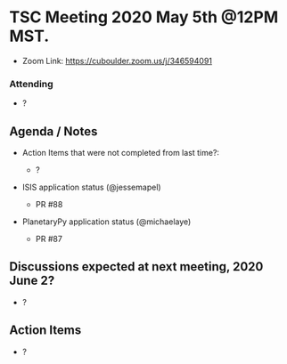 # TSC Meeting 2020 May 5th @12PM MST.
- Zoom Link: https://cuboulder.zoom.us/j/346594091

### Attending
- ?


## Agenda / Notes
- Action Items that were not completed from last time?:
	- ?

- ISIS application status (@jessemapel)
	- PR #88

- PlanetaryPy application status (@michaelaye)
	- PR #87

## Discussions expected at next meeting, 2020 June 2?
- ?


## Action Items
- ?
